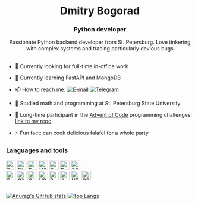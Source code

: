 <h1 align="center">Dmitry Bogorad </h1>
<h3 align="center">Python developer</h3>
<div align="center"></center>Passionate Python backend developer from St. Petersburg. Love tinkering with complex systems and tracing particularly devious bugs</div>

<br>

- 💼 Currently looking for full-time in-office work
- 🌱 Currently learning FastAPI and MongoDB
- 📫 How to reach me: <a href="mailto:dmitrybogorad@gmail.com"><img alt="E-mail" src="https://img.shields.io/badge/Email-FFF?logo=gmail&logoColor=FFF&labelColor=blue"></a> <a href="https://t.me/skedoodle"><img alt="Telegram" src="https://img.shields.io/badge/Telegram-FFF?logo=telegram&logoColor=FFF&labelColor=blue"></a>

- 🏫 Studied math and programming at St. Petersburg State University
- 🎄 Long-time participant in the [Advent of Code](https://adventofcode.com) programming challenges: [link to my repo](https://github.com/monk-time/advent-of-code)
- ⚡ Fun fact: can cook delicious falafel for a whole party

### Languages and tools
<div>
<a href="https://www.python.org"><img alt="Python" src="https://img.shields.io/badge/Python-FFF?logo=python&logoColor=FFF&labelColor=3B77A8" height="25"></a>
<a href="https://www.djangoproject.com"><img alt="Django" src="https://img.shields.io/badge/Django-FFF?logo=django&logoColor=FFF&labelColor=0C4B33" height="25"></a>
<a href="https://docs.pytest.org"><img alt="Pytest" src="https://img.shields.io/badge/Pytest-FFF?logo=pytest&logoColor=FFF&labelColor=0A9EDC" height="25"></a>
<a href="https://nginx.org"><img alt="NGINX" src="https://img.shields.io/badge/NGINX-FFF?logo=nginx&logoColor=FFF&labelColor=009639" height="25"></a>
<a href="https://gunicorn.org"><img alt="Gunicorn" src="https://img.shields.io/badge/Gunicorn-FFF?logo=gunicorn&logoColor=FFF&labelColor=499848" height="25"></a>
<a href="https://www.postgresql.org"><img alt="PostgreSQL" src="https://img.shields.io/badge/PostgreSQL-FFF?logo=postgresql&logoColor=FFF&labelColor=4169E1" height="25"></a>  
<a href="https://www.sqlite.org"><img alt="SQLite" src="https://img.shields.io/badge/SQLite-FFF?logo=sqlite&logoColor=FFF&labelColor=003B57" height="25"></a>
<br>
<a href="https://www.docker.com"><img alt="Docker" src="https://img.shields.io/badge/Docker-FFF?logo=docker&logoColor=FFF&labelColor=2496ED" height="25"></a>
<a href="https://github.com/features/actions"><img alt="GitHub Actions" src="https://img.shields.io/badge/GitHub%20Actions-FFF?logo=githubactions&logoColor=FFF&labelColor=2088FF" height="25"></a>
<a href="https://git-scm.com"><img alt="Git" src="https://img.shields.io/badge/Git-FFF?logo=git&logoColor=FFF&labelColor=F05032" height="25"></a>
<a href="https://code.visualstudio.com"><img alt="VSCode" src="https://img.shields.io/badge/VSCode-FFF?logo=visualstudiocode&logoColor=FFF&labelColor=007ACC" height="25"></a>
<a href="https://www.postman.com"><img alt="Postman" src="https://img.shields.io/badge/Postman-FFF?logo=postman&logoColor=FFF&labelColor=FF6C37" height="25"></a>
<a href="https://developer.mozilla.org/en-US/docs/Web/JavaScript"><img alt="JavaScript" src="https://img.shields.io/badge/JavaScript-FFF?logo=javascript&logoColor=FFF&labelColor=F7DF1E" height="25"></a>
<a href="https://developer.mozilla.org/en-US/docs/Web/HTML"><img alt="HTML5" src="https://img.shields.io/badge/HTML5-FFF?logo=html5&logoColor=FFF&labelColor=E34F26" height="25"></a>
<a href="https://developer.mozilla.org/en-US/docs/Web/CSS"><img alt="CSS3" src="https://img.shields.io/badge/CSS3-FFF?logo=css3&logoColor=FFF&labelColor=1572B6" height="25"></a>
</div>

<br>

[![Anurag's GitHub stats](https://github-readme-stats.vercel.app/api?username=monk-time&show_icons=true&hide_rank=true)](https://github.com/anuraghazra/github-readme-stats) 
[![Top Langs](https://github-readme-stats.vercel.app/api/top-langs/?username=monk-time&layout=donut)](https://github.com/anuraghazra/github-readme-stats)
